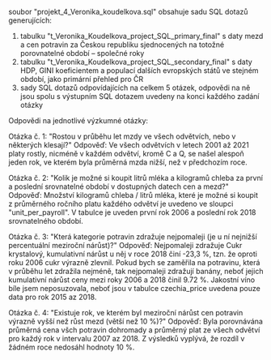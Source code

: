 soubor "projekt_4_Veronika_koudelkova.sql" obsahuje sadu SQL dotazů generujících:
1. tabulku "t_Veronika_Koudelkova_project_SQL_primary_final" s daty mezd a cen potravin za Českou republiku sjednocených na totožné porovnatelné období – společné roky
2. tabulku "t_Veronika_Koudelkova_project_SQL_secondary_final" s daty HDP, GINI koeficientem a populací dalších evropských států ve stejném období, jako primární přehled pro ČR
3. sady SQL dotazů odpovídajících na celkem 5 otázek, odpovědi na ně jsou spolu s výstupním SQL dotazem uvedeny na konci každého zadání otázky

Odpovědi na jednotlivé výzkumné otázky:

Otázka č. 1: "Rostou v průběhu let mzdy ve všech odvětvích, nebo v některých klesají?"
Odpověď: Ve všech odvětvích v letech 2001 až 2021 platy rostly, nicméně v každém odvětví, kromě C a Q, se našel alespoň jeden rok, ve kterém byla průměrná mzda nižší, než v předchozím roce.

Otázka č. 2: "Kolik je možné si koupit litrů mléka a kilogramů chleba za první a poslední srovnatelné období v dostupných datech cen a mezd?"
Odpověď: Množství kilogramů chleba / litrů mléka, které je možné si koupit z průměrného ročního platu každého odvětví je uvedeno ve sloupci "unit_per_payroll".
         V tabulce je uveden první rok 2006 a poslední rok 2018 srovnatelného období.

Otázka č. 3: "Která kategorie potravin zdražuje nejpomaleji (je u ní nejnižší percentuální meziroční nárůst)?"
Odpověď: Nejpomaleji zdražuje Cukr krystalový, kumulativní nárůst u něj v roce 2018 činí -23,3 %, tzn. že oproti roku 2006 cukr výrazně zlevnil.
         Pokud bych se zaměřila na potravinu, která v průběhu let zdražila nejméně, tak nejpomaleji zdražují banány, neboť jejich kumulativní nárůst ceny mezi roky 2006 a 2018 činil 9.72 %.
         Jakostní víno bíle jsem neposuzovala, neboť jsou v tabulce czechia_price uvedena pouze data pro rok 2015 az 2018.

Otázka č. 4: "Existuje rok, ve kterém byl meziroční nárůst cen potravin výrazně vyšší než růst mezd (větší než 10 %)?"
Odpověď: Byla porovnávána průměrná cena všch potravin dohromady a průměrný plat ze všech odvětví pro každý rok v intervalu 2007 az 2018.
         Z výsledků vyplývá, že rozdíl v žádném roce nedosáhl hodnoty 10 %.

